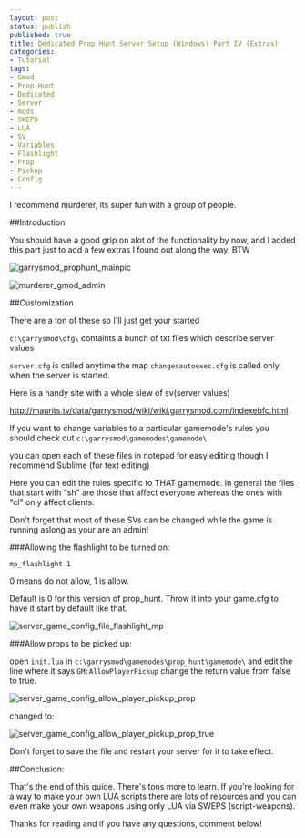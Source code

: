 ```yaml
---
layout: post
status: publish
published: true
title: Dedicated Prop Hunt Server Setup (Windows) Part IV (Extras)
categories:
- Tutorial
tags:
- Gmod
- Prop-Hunt
- Dedicated
- Server
- mods
- SWEPS
- LUA
- SV
- Variables
- Flashlight
- Prop
- Pickup
- Config
---
```

I recommend murderer, its super fun with a group of people.

##Introduction

You should have a good grip on alot of the functionality by now, and I
added this part just to add a few extras I found out along the way. BTW

![garrysmod\_prophunt\_mainpic](http://www.objectivetruth.ca/wp-content/uploads/2014/03/garrysmod_prophunt_mainpic.jpg)

![murderer\_gmod\_admin](http://www.objectivetruth.ca/wp-content/uploads/2014/03/murderer_gmod_admin.png)

##Customization

There are a ton of these so I'll just get your started

`c:\garrysmod\cfg\` containts a bunch of txt files which describe server values

`server.cfg` is called anytime the map `changesautoexec.cfg` is called only
when the server is started.

Here is a handy site with a whole slew of sv(server values)

http://maurits.tv/data/garrysmod/wiki/wiki.garrysmod.com/indexebfc.html

If you want to change variables to a particular gamemode's rules you
should check out `c:\garrysmod\gamemodes\gamemode\`

you can open each of these files in notepad for easy editing though I
recommend Sublime (for text editing)

Here you can edit the rules specific to THAT gamemode. In general the
files that start with "sh" are those that affect everyone whereas the
ones with "cl" only affect clients.

Don't forget that most of these SVs can be changed while the game is
running aslong as your are an admin!
  

###Allowing the flashlight to be turned on:

`mp_flashlight 1`

0 means do not allow, 1 is allow. 

Default is 0 for this version of
prop\_hunt. Throw it into your game.cfg to have it start by default like
that.

![server\_game\_config\_file\_flashlight\_mp](http://www.objectivetruth.ca/wp-content/uploads/2014/03/server_game_config_file_flashlight_mp.png)

###Allow props to be picked up:

open `init.lua` in `c:\garrysmod\gamemodes\prop_hunt\gamemode\` and
edit the line where it says `GM:AllowPlayerPickup` change the return value
from false to true.

![server\_game\_config\_allow\_player\_pickup\_prop](http://www.objectivetruth.ca/wp-content/uploads/2014/03/server_game_config_allow_player_pickup_prop.png)

changed to:

![server\_game\_config\_allow\_player\_pickup\_prop\_true](http://www.objectivetruth.ca/wp-content/uploads/2014/03/server_game_config_allow_player_pickup_prop_true.png)

Don't forget to save the file and restart your server for it to take
effect.

##Conclusion:

That's the end of this guide. There's tons more to learn. If you're
looking for a way to make your own LUA scripts there are lots of
resources and you can even make your own weapons using only LUA via
SWEPS (script-weapons).

Thanks for reading and if you have any questions, comment below!

 

 
